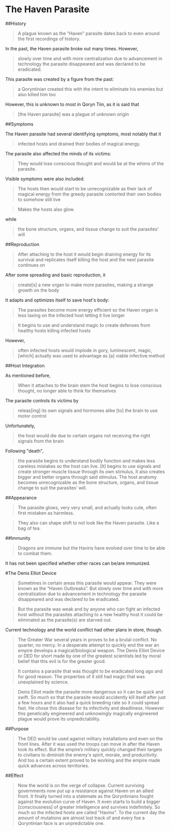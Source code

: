 # The Haven Parasite

##History

>A plague known as the “Haven” parasite dates back to even around the first recordings of history.

In the past, the Haven parasite broke out many times. However,

>slowly over time and with more centralization due to advancement in technology the parasite disappeared and was declared to be eradicated.

This parasite was created by a figure from the past:

>a Qoryntinian created this with the intent to eliminate his enemies but also killed him too

However, this is unknown to most in Qoryn Tiin, as it is said that

>[the Haven parasite] was a plague of unknown origin

##Symptoms

The Haven parasite had several identifying symptoms, most notably that it

>infected hosts and drained their bodies of magical energy.

The parasite also affected the minds of its victims:

>They would lose conscious thought and would be at the whims of the parasite.

Visible symptoms were also included:

>The hosts then would start to be unrecognizable as their lack of magical energy from the greedy parasite contorted their own bodies to somehow still live

>Makes the hosts also glow.

while

>the bone structure, organs, and tissue change to suit the parasites’ will

##Reproduction

>After attaching to the host it would begin draining energy for its survival and replicates itself killing the host and the next parasite continues on

After some spreading and basic reproduction, it

>create[s] a new organ to make more parasites, making a strange growth on the body

It adapts and optimizes itself to save host's body:

>The parasites become more energy efficient so the Haven organ is less taxing on the infected host letting it live longer


>It begins to use and understand magic to create defenses from healthy hosts killing infected hosts

However,

>often infected hosts would implode in gory, luminescent, magic, [which] actually was used to advantage as [a] viable infective method

##Host Integration

As mentioned before,

>When it attaches to the brain stem the host begins to lose conscious thought, no longer able to think for themselves

The parasite controls its victims by

>releas[ing] its own signals and hormones alike [to] the brain to use motor control

Unfortunately,

>the host would die due to certain organs not receiving the right signals from the brain

Following "death",

>the parasite begins to understand bodily function and makes less careless mistakes so the host can live. [It] begins to use signals and create stronger muscle tissue through its own stimulus, it also creates bigger and better organs through said stimulus. The host anatomy becomes unrecognizable as the bone structure, organs, and tissue change to suit the parasites’ will.

##Appearance

>The parasite glows, very very small, and actually looks cute, often first mistaken as harmless.

>They also can shape shift to not look like the Haven parasite. Like a bag of tea.

##Immunity

>Dragons are immune but the Havins have evolved over time to be able to combat them.

It has not been specified whether other races can be/are immunized.

#The Denis Elliot Device

>Sometimes in certain areas this parasite would appear. They were known as the “Haven Outbreaks”. But slowly over time and with more centralization due to advancement in technology the parasite disappeared and was declared to be eradicated.

>But the parasite was weak and by anyone who can fight an infected host without the parasites attaching to a new healthy host it could be eliminated as the parasite(s) are starved out.

Current technology and the world conflict had other plans in store, though.

>The Greater War several years in proves to be a brutal conflict. No quarter, no mercy. In a desperate attempt to quickly end the war an empire develops a magical/biological weapon. The Denis Elliot Device or DED for short made by one of the greatest scientists led by moral belief that this evil is for the greater good.

>It contains a parasite that was thought to be eradicated long ago and for good reason. The properties of it still had magic that was unexplained by science.

>Denis Elliot made the parasite more dangerous so it can be quick and swift. So much so that the parasite would accidently kill itself after just a few hours and it also had a quick breeding rate so it could spread fast. He chose this disease for its infectivity and deadliness. However this genetically engineered and unknowingly magically engineered plague would prove its unpredictability.

##Purpose

>The DED would be used against military installations and even on the front lines. After it was used the troops can move in after the Haven took its effect. But the empire’s military quickly changed their targets to civilians to diminish the enemy's spirit, morale, and productivity. And too a certain extent proved to be working and the empire made quick advances across territories.

##Effect

>Now the world is on the verge of collapse. Current surviving governments now put up a resistance against Haven on an allied front. It finally turned into a stalemate as the Qoryntinians fought against the evolution curve of Haven. It even starts to build a bigger [consciousness] of greater intelligence and survives indefinitely. So much so the infected hosts are called "Havins". To the current day the amount of mutations are almost lost track of and every foe a Qoryntinian face is an unpredictable one.
